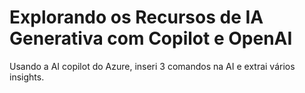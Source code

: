 # Explorando os Recursos de IA Generativa com Copilot e OpenAI
Usando a AI copilot do Azure, inseri 3 comandos na AI e extrai vários insights.

